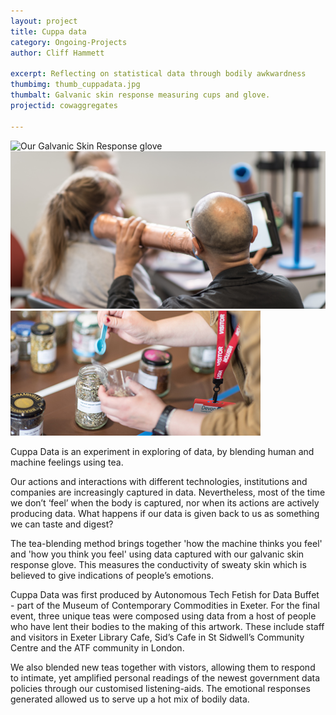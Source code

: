 ```yaml
---
layout: project
title: Cuppa data
category: Ongoing-Projects
author: Cliff Hammett

excerpt: Reflecting on statistical data through bodily awkwardness 
thumbimg: thumb_cuppadata.jpg
thumbalt: Galvanic skin response measuring cups and glove.
projectid: cowaggregates

---
```


![Our Galvanic Skin Response glove](/resources/img/project_cuppadata0.jpg)
![A participant is read government data policies through our listening aid](/resources/img/project_cuppadata1.jpg)
![The tea is blended](/resources/img/project_cuppadata2.jpg)


Cuppa Data is an experiment in exploring  of
data, by blending human and machine feelings using tea.

Our actions and interactions with different technologies,
institutions and companies are increasingly captured in
data. Nevertheless, most of the time we don’t ‘feel’ when
the body is captured, nor when its actions are actively
producing data. What happens if our data is given back
to us as something we can taste and digest?

The tea-blending method brings together 'how the
machine thinks you feel' and 'how you think you feel'
using data captured with our galvanic skin
response glove. This measures the conductivity of sweaty
skin which is believed to give indications of people’s
emotions. 

Cuppa Data was first produced by Autonomous Tech Fetish for Data Buffet - part of the
Museum of Contemporary Commodities in Exeter. For the final
event, three unique teas were composed using data from a host of people who
have lent their bodies to the making of this artwork.
These include staff and visitors in Exeter Library Cafe,
Sid’s Cafe in St Sidwell’s Community Centre and the ATF
community in London. 

We also blended new teas together with vistors, allowing them to respond
to intimate, yet amplified personal readings of the newest government
data policies through our customised listening-aids. The emotional responses 
generated allowed us to serve up a hot mix of bodily data.
